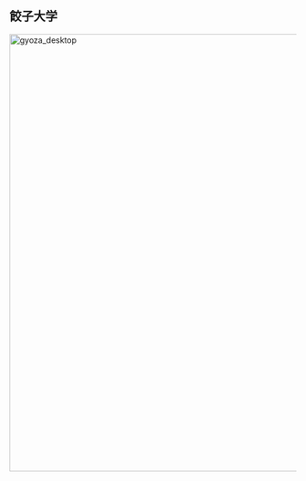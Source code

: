 ## 餃子大学

<img style="margin:auto;display:block;" width="768" alt="gyoza_desktop" src="https://github.com/Gyozadaigaku/gyozadaigaku/assets/28142346/b006de63-22f6-4027-a79b-75f36e2738c1">
